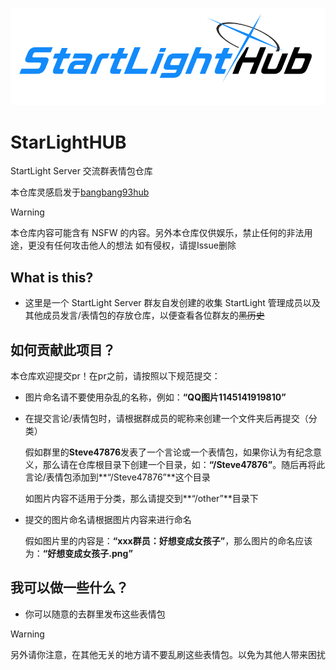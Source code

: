 ![starlighthub](./.github/starlighthub.png)

# StarLightHUB

StartLight Server 交流群表情包仓库

本仓库灵感启发于[bangbang93hub](https://github.com/Mxmilu666/bangbang93HUB/tree/main?tab=readme-ov-file)

> [!WARNING]
>
> 本仓库内容可能含有 NSFW 的内容。另外本仓库仅供娱乐，禁止任何的非法用途，更没有任何攻击他人的想法
> 如有侵权，请提Issue删除

## What is this?

- 这里是一个 StartLight Server 群友自发创建的收集 StartLight 管理成员以及其他成员发言/表情包的存放仓库，以便查看各位群友的~~黑历史~~

## 如何贡献此项目？

本仓库欢迎提交pr！在pr之前，请按照以下规范提交：

- 图片命名请不要使用杂乱的名称，例如：**“QQ图片1145141919810”**

- 在提交言论/表情包时，请根据群成员的昵称来创建一个文件夹后再提交（分类）

  假如群里的**Steve47876**发表了一个言论或一个表情包，如果你认为有纪念意义，那么请在仓库根目录下创建一个目录，如：**“/Steve47876”**。随后再将此言论/表情包添加到**“/Steve47876”**这个目录

  如图片内容不适用于分类，那么请提交到**“/other”**目录下

- 提交的图片命名请根据图片内容来进行命名

  假如图片里的内容是：**“xxx群员：好想变成女孩子”**，那么图片的命名应该为：**“好想变成女孩子.png”**

## 我可以做一些什么？

- 你可以随意的去群里发布这些表情包

> [!WARNING]
>
> 另外请你注意，在其他无关的地方请不要乱刷这些表情包。以免为其他人带来困扰

